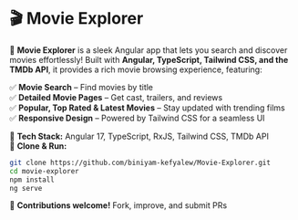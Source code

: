 # 🎬 Movie Explorer  
🚀 **Movie Explorer** is a sleek Angular app that lets you search and discover movies effortlessly! Built with **Angular, TypeScript, Tailwind CSS, and the TMDb API**, it provides a rich movie browsing experience, featuring:  

✅ **Movie Search** – Find movies by title  
✅ **Detailed Movie Pages** – Get cast, trailers, and reviews  
✅ **Popular, Top Rated & Latest Movies** – Stay updated with trending films  
✅ **Responsive Design** – Powered by Tailwind CSS for a seamless UI  

📡 **Tech Stack:** Angular 17, TypeScript, RxJS, Tailwind CSS, TMDb API  
📂 **Clone & Run:**  
```sh
git clone https://github.com/biniyam-kefyalew/Movie-Explorer.git
cd movie-explorer  
npm install  
ng serve  
```

🌟 **Contributions welcome!** Fork, improve, and submit PRs  

